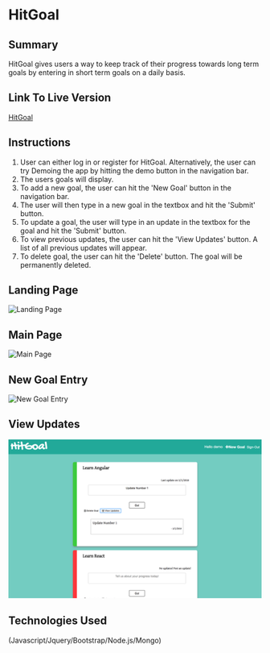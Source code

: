 # HitGoal

## Summary

HitGoal gives users a way to keep track of their progress towards long term goals by entering in short term goals on a daily basis. 

## Link To Live Version

[HitGoal](http://hitgoals.herokuapp.com/)

## Instructions
1. User can either log in or register for HitGoal. Alternatively, the user can try Demoing the app by hitting the demo button in the navigation bar.
2. The users goals will display. 
3. To add a new goal, the user can hit the 'New Goal' button in the navigation bar.
4. The user will then type in a new goal in the textbox and hit the 'Submit' button.
5. To update a goal, the user will type in an update in the textbox for the goal and hit the 'Submit' button.
6. To view previous updates, the user can hit the 'View Updates' button. A list of all previous updates will appear.
7. To delete goal, the user can hit the 'Delete' button. The goal will be permanently deleted.


## Landing Page

![Landing Page](/HitGoalLandingPage.png "Landing Page")

## Main Page
![Main Page](/HitGoalGoalsView.png "Main Page")

## New Goal Entry
![New Goal Entry](/HitGoalEnterNewGoal.png "New Goal Entry")

## View Updates
![View Updates](/HitGoalViewUpdates.png "View Updates")


## Technologies Used

(Javascript/Jquery/Bootstrap/Node.js/Mongo)
